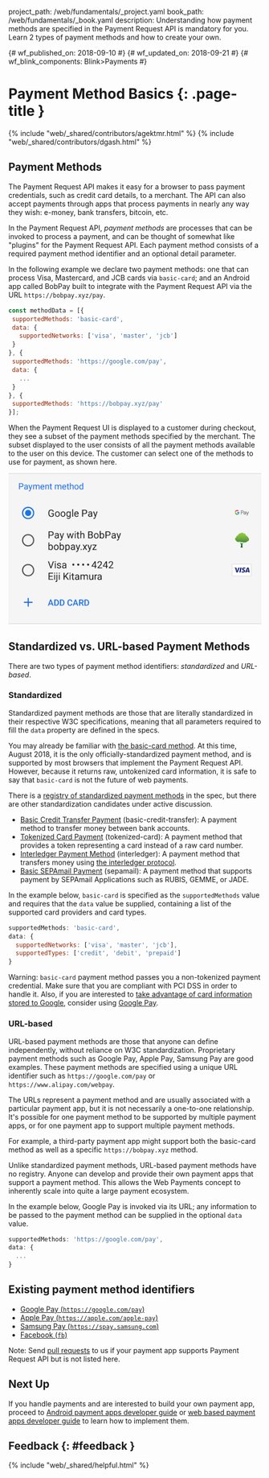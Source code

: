 project_path: /web/fundamentals/_project.yaml
book_path: /web/fundamentals/_book.yaml
description: Understanding how payment methods are specified in the Payment Request API is mandatory for you. Learn 2 types of payment methods and how to create your own.

{# wf_published_on: 2018-09-10 #}
{# wf_updated_on: 2018-09-21 #}
{# wf_blink_components: Blink>Payments #}

# Payment Method Basics {: .page-title }

{% include "web/_shared/contributors/agektmr.html" %}
{% include "web/_shared/contributors/dgash.html" %}

## Payment Methods

The Payment Request API makes it easy for a browser to pass payment credentials,
such as credit card details, to a merchant. The API can also accept payments
through apps that process payments in nearly any way they wish: e-money, bank
transfers, bitcoin, etc.

In the Payment Request API, _payment methods_ are processes that can be invoked
to process a payment, and can be thought of somewhat like "plugins" for the
Payment Request API. Each payment method consists of a required payment method
identifier and an optional detail parameter.

In the following example we declare two payment methods: one that can process
Visa, Mastercard, and JCB cards via `basic-card`; and an Android app called BobPay
built to integrate with the Payment Request API via the URL
`https://bobpay.xyz/pay`.

```javascript
const methodData = [{
 supportedMethods: 'basic-card',
 data: {
   supportedNetworks: ['visa', 'master', 'jcb']
 }
}, {
 supportedMethods: 'https://google.com/pay',
 data: {
   ...
 }
}, {
 supportedMethods: 'https://bobpay.xyz/pay'
}];
```

When the Payment Request UI is displayed to a customer during checkout, they see
a subset of the payment methods specified by the merchant. The subset displayed
to the user consists of all the payment methods available to the user on this
device. The customer can select one of the methods to use for payment, as shown
here. 

<img src="../images/payment-method-basics/payment-methods.png" />

## Standardized vs. URL-based Payment Methods

There are two types of payment method identifiers: *standardized* and
*URL-based*.

### Standardized

Standardized payment methods are those that are literally standardized in their
respective W3C specifications, meaning that all parameters required to fill the
`data` property are defined in the specs.

You may already be familiar with [the basic-card
method](https://www.w3.org/TR/payment-method-basic-card/). At this time, August
2018, it is the only officially-standardized payment method, and is supported by
most browsers that implement the Payment Request API. However, because it
returns raw, untokenized card information, it is safe to say that `basic-card`
is not the future of web payments.

There is a [registry of standardized payment
methods](https://w3c.github.io/payment-method-id/#registry) in the spec, but
there are other standardization candidates under active discussion. 

*   [Basic Credit Transfer
    Payment](http://w3c.github.io/webpayments-methods-credit-transfer-direct-debit/)
    (basic-credit-transfer): A payment method to transfer money between bank
    accounts.
*   [Tokenized Card
    Payment](https://w3c.github.io/webpayments/proposals/interledger-payment-method.html)
    (tokenized-card): A payment method that provides a token representing a card
    instead of a raw card number.
*   [Interledger Payment
    Method](https://w3c.github.io/webpayments/proposals/interledger-payment-method.html)
    (interledger): A payment method that transfers money using [the interledger
    protocol](https://interledger.org/).
*   [Basic SEPAmail
    Payment](https://w3c.github.io/webpayments/proposals/sepamail) (sepamail): A
    payment method that supports payment by SEPAmail Applications such as RUBIS,
    GEMME, or JADE.

In the example below, `basic-card` is specified as the `supportedMethods` value
and requires that the `data` value be supplied, containing a list of the
supported card providers and card types.

```javascript
supportedMethods: 'basic-card',
data: {
  supportedNetworks: ['visa', 'master', 'jcb'],
  supportedTypes: ['credit', 'debit', 'prepaid']
}
```

Warning: `basic-card` payment method passes you a non-tokenized payment
credential. Make sure that you are compliant with PCI DSS in order to handle it.
Also, if you are interested to [take advantage of card information stored to
Google](https://medium.com/dev-channel/web-payments-payment-request-api-and-google-pay-a1073e405235),
consider using [Google Pay](/pay/api/web/).

### URL-based

URL-based payment methods are those that anyone can define independently,
without reliance on W3C standardization. Proprietary payment methods such as
Google Pay, Apple Pay, Samsung Pay are good examples. These payment methods are
specified using a unique URL identifier such as `https://google.com/pay` or
`https://www.alipay.com/webpay`.

The URLs represent a payment method and are usually associated with a particular
payment app, but it is not necessarily a one-to-one relationship. It's possible
for one payment method to be supported by multiple payment apps, or for one
payment app to support multiple payment methods.

For example, a third-party payment app might support both the basic-card method
as well as a specific `https://bobpay.xyz` method.

Unlike standardized payment methods, URL-based payment methods have no registry.
Anyone can develop and provide their own payment apps that support a payment
method. This allows the Web Payments concept to inherently scale into quite 
a large payment ecosystem.

In the example below, Google Pay is invoked via its URL; any information to be
passed to the payment method can be supplied in the optional `data` value.

```javascript
supportedMethods: 'https://google.com/pay',
data: {
  ...
}
```

## Existing payment method identifiers

* [Google Pay (`https://google.com/pay`)](/pay/api/web/)
* [Apple Pay (`https://apple.com/apple-pay`)](https://developer.apple.com/documentation/apple_pay_on_the_web)
* [Samsung Pay (`https://spay.samsung.com`)](https://developer.samsung.com/internet/android/web-payments-guide)
* [Facebook (`fb`)](https://developers.facebook.com/docs/messenger-platform/reference/messenger-extensions-sdk/PaymentRequest/)

Note: Send [pull requests](https://github.com/google/WebFundamentals/pulls) to
us if your payment app supports Payment Request API but is not listed here.

## Next Up

If you handle payments and are interested to build your own payment app, proceed
to [Android payment apps developer
guide](/web/fundamentals/payments/payment-apps-developer-guide/android-payment-apps)
or [web based payment apps developer
guide](/web/fundamentals/payments/payment-apps-developer-guide/web-payment-apps)
to learn how to implement them.

## Feedback {: #feedback }

{% include "web/_shared/helpful.html" %}
